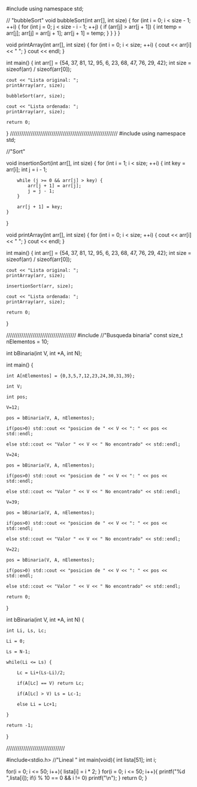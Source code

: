 #include <iostream>
using namespace std;

// "bubbleSort"
void bubbleSort(int arr[], int size) {
    for (int i = 0; i < size - 1; ++i) {
        for (int j = 0; j < size - i - 1; ++j) {
            if (arr[j] > arr[j + 1]) {
                int temp = arr[j];
                arr[j] = arr[j + 1];
                arr[j + 1] = temp;
            }
        }
    }
}

void printArray(int arr[], int size) {
    for (int i = 0; i < size; ++i) {
        cout << arr[i] << " ";
    }
    cout << endl;
}

int main() {
    int arr[] = {54, 37, 81, 12, 95, 6, 23, 68, 47, 76, 29, 42};
    int size = sizeof(arr) / sizeof(arr[0]);

    cout << "Lista original: ";
    printArray(arr, size);

    bubbleSort(arr, size);

    cout << "Lista ordenada: ";
    printArray(arr, size);

    return 0;
}
/////////////////////////////////////////////////////////
#include <iostream>
using namespace std;

//"Sort"

void insertionSort(int arr[], int size) {
    for (int i = 1; i < size; ++i) {
        int key = arr[i];
        int j = i - 1;

        while (j >= 0 && arr[j] > key) {
            arr[j + 1] = arr[j];
            j = j - 1;
        }

        arr[j + 1] = key;
    }
}

void printArray(int arr[], int size) {
    for (int i = 0; i < size; ++i) {
        cout << arr[i] << " ";
    }
    cout << endl;
}

int main() {
    int arr[] = {54, 37, 81, 12, 95, 6, 23, 68, 47, 76, 29, 42};
    int size = sizeof(arr) / sizeof(arr[0]);

    cout << "Lista original: ";
    printArray(arr, size);

    insertionSort(arr, size);

    cout << "Lista ordenada: ";
    printArray(arr, size);

    return 0;
}

/////////////////////////////////////
#include <iostream>
//"Busqueda binaria"
const size_t nElementos = 10;

int bBinaria(int V, int *A, int N);

int main() {

    int A[nElementos] = {0,3,5,7,12,23,24,30,31,39};

    int V;

    int pos;

    V=12;

    pos = bBinaria(V, A, nElementos);

    if(pos>0) std::cout << "posicion de " << V << ": " << pos << std::endl; 

    else std::cout << "Valor " << V << " No encontrado" << std::endl;

    V=24;

    pos = bBinaria(V, A, nElementos);

    if(pos>0) std::cout << "posicion de " << V << ": " << pos << std::endl; 

    else std::cout << "Valor " << V << " No encontrado" << std::endl;

    V=39;

    pos = bBinaria(V, A, nElementos);

    if(pos>0) std::cout << "posicion de " << V << ": " << pos << std::endl; 

    else std::cout << "Valor " << V << " No encontrado" << std::endl;

    V=22;

    pos = bBinaria(V, A, nElementos);

    if(pos>0) std::cout << "posicion de " << V << ": " << pos << std::endl; 

    else std::cout << "Valor " << V << " No encontrado" << std::endl;

    return 0;

}

int bBinaria(int V, int *A, int N) {

    int Li, Ls, Lc;

    Li = 0;

    Ls = N-1;

    while(Li <= Ls) {

        Lc = Li+(Ls-Li)/2;

        if(A[Lc] == V) return Lc;

        if(A[Lc] > V) Ls = Lc-1;

        else Li = Lc+1;

    }

    return -1;

}


///////////////////////////////

#include<stdio.h>
//"Lineal "
int main(void){
  int lista[51];
  int i;

  for(i = 0; i <= 50; i++){
               lista[i] = i * 2; 
  } 
  for(i = 0; i <= 50; i++){
               printf("%d ",lista[i]);
             if(i % 10 == 0 && i != 0) 
                        printf("\n");
  }
return 0;
}








